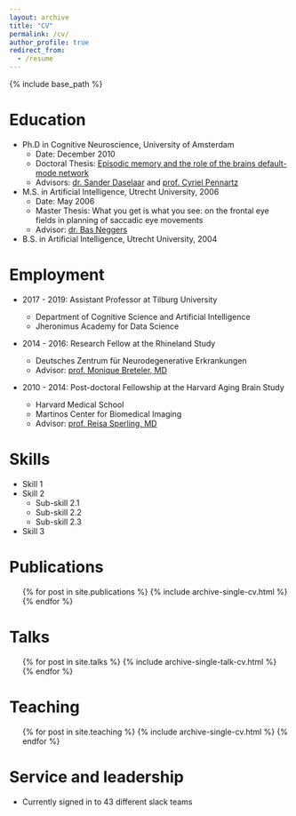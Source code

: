 ```yaml
---
layout: archive
title: "CV"
permalink: /cv/
author_profile: true
redirect_from:
  - /resume
---
```


{% include base_path %}

Education
======
* Ph.D in Cognitive Neuroscience, University of Amsterdam
    * Date: December 2010
    * Doctoral Thesis: [Episodic memory and the role of the brains default-mode network](https://dare.uva.nl/personal/pure/en/publications/episodic-memory-and-the-role-of-the-brains-defaultmode-network(32743c30-4c79-4faf-a1f2-cc4f77e6e29f).html)
    * Advisors: [dr. Sander Daselaar](https://scholar.google.nl/citations?user=5qXFOGgAAAAJ&hl=nl) and [prof. Cyriel Pennartz](https://scholar.google.nl/citations?user=9YosOMoAAAAJ&hl=nl)
* M.S. in Artificial Intelligence, Utrecht University, 2006
    * Date: May 2006
    * Master Thesis: What you get is what you see: on the frontal eye fields in planning of saccadic eye movements
    * Advisor: [dr. Bas Neggers](https://scholar.google.com/citations?user=narWEUwAAAAJ&hl=en)
* B.S. in Artificial Intelligence, Utrecht University, 2004

Employment
======
* 2017 - 2019: Assistant Professor at Tilburg University
  * Department of Cognitive Science and Artificial Intelligence
  * Jheronimus Academy for Data Science 

* 2014 - 2016: Research Fellow at the Rhineland Study
  * Deutsches Zentrum für Neurodegenerative Erkrankungen
  * Advisor: [prof. Monique Breteler, MD](https://www.dzne.de/en/research/research-areas/population-health-sciences/forschungsgruppen/breteler/curriculum-vitae/)
  
* 2010 -  2014: Post-doctoral Fellowship at the Harvard Aging Brain Study 
  * Harvard Medical School 
  * Martinos Center for Biomedical Imaging
  * Advisor: [prof. Reisa Sperling, MD](https://www.nmr.mgh.harvard.edu/user/5647)
  

  
Skills
======
* Skill 1
* Skill 2
  * Sub-skill 2.1
  * Sub-skill 2.2
  * Sub-skill 2.3
* Skill 3

Publications
======
  <ul>{% for post in site.publications %}
    {% include archive-single-cv.html %}
  {% endfor %}</ul>
  
Talks
======
  <ul>{% for post in site.talks %}
    {% include archive-single-talk-cv.html %}
  {% endfor %}</ul>
  
Teaching
======
  <ul>{% for post in site.teaching %}
    {% include archive-single-cv.html %}
  {% endfor %}</ul>
  
Service and leadership
======
* Currently signed in to 43 different slack teams
